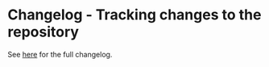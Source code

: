 # Changelog - Tracking changes to the repository

See [here](docs/docs/about/release-notes.md) for the full changelog.
